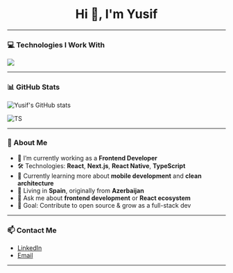 <h1 align="center">Hi 👋, I'm Yusif</h1>

---

### 💻 Technologies I Work With

<p align="left">
  <img src="https://skillicons.dev/icons?i=react,nextjs,ts,js,html,css,tailwind,redux,firebase,git,github" />
</p>

---

### 📊 GitHub Stats

![Yusif's GitHub stats](https://github-readme-stats.vercel.app/api?username=yusif123&show_icons=true&theme=radical)

![TS](https://github-readme-stats.vercel.app/api/top-langs/?username=yusif123&layout=compact&theme=radical)

---

### 🚀 About Me

- 🔭 I’m currently working as a **Frontend Developer**  
- 🛠️ Technologies: **React**, **Next.js**, **React Native**, **TypeScript**  
- 🌱 Currently learning more about **mobile development** and **clean architecture**  
- 📍 Living in **Spain**, originally from **Azerbaijan**  
- 💬 Ask me about **frontend development** or **React ecosystem**  
- 🎯 Goal: Contribute to open source & grow as a full-stack dev

---

### 📫 Contact Me

- [LinkedIn](https://linkedin.com/in/your-profile)  
- [Email](mailto:your-email@example.com)

---


